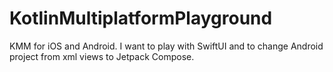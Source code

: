 # KotlinMultiplatformPlayground
KMM for iOS and Android. I want to play with SwiftUI and to change Android project from xml views to Jetpack Compose.
